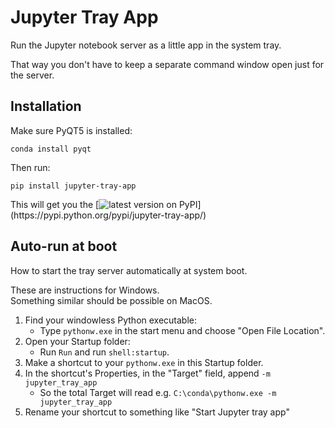 # Jupyter Tray App

Run the Jupyter notebook server as a little app in the system tray. 

That way you don't have to keep a separate command window open just for the server.

## Installation

Make sure PyQT5 is installed:
```
conda install pyqt
```

Then run:
```
pip install jupyter-tray-app
```
This will get you the
[![latest version on PyPI](https://img.shields.io/pypi/v/jupyter-tray-app.svg?label=latest%20version%20on%20PyPI:)](https://pypi.python.org/pypi/jupyter-tray-app/)


## Auto-run at boot

How to start the tray server automatically at system boot.

These are instructions for Windows.\
Something similar should be possible on MacOS.

1. Find your windowless Python executable:
    - Type `pythonw.exe` in the start menu and choose "Open File Location".
2. Open your Startup folder:
    - Run `Run` and run `shell:startup`.
3. Make a shortcut to your `pythonw.exe` in this Startup folder.
4. In the shortcut's Properties, in the "Target" field, append `-m jupyter_tray_app`
    - So the total Target will read e.g. `C:\conda\pythonw.exe -m jupyter_tray_app`
5. Rename your shortcut to something like "Start Jupyter tray app"
